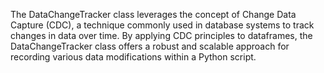 The DataChangeTracker class leverages the concept of Change Data Capture (CDC), a technique commonly used in database systems to track changes in data over time.  By applying CDC principles to dataframes, the DataChangeTracker class offers a robust and scalable approach for recording various data modifications within a Python script.
